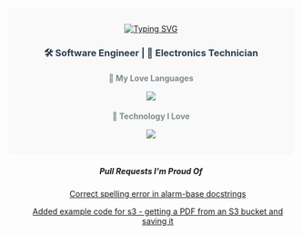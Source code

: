 <div style="background-color: #f9f9f9; padding: 15px; border-radius: 10px;">
   <p align="center" style="margin-bottom: 20px;">
     <a href="https://git.io/typing-svg">
       <img src="https://readme-typing-svg.herokuapp.com?font=Fira+Code&pause=1000&color=003B00&background=0D0208&center=true&vCenter=true&width=435&lines=Grant+Starkman" alt="Typing SVG" />
     </a>
   </p>
   <h3 align="center" style="margin-bottom: 15px; color: #2c3e50;">
     🛠 Software Engineer | 🧪 Electronics Technician
   </h3>
   <h4 align="center" style="margin-bottom: 15px; color: #7f8c8d;">💖 My Love Languages</h4>
   <p align="center">
     <a href="https://skillicons.dev">
       <img src="https://skillicons.dev/icons?i=cpp,ts,c,react">
     </a>
   </p>
   <h4 align="center" style="margin-bottom: 15px; color: #7f8c8d;">🤩 Technology I Love</h4>
   <p align="center">
     <a href="https://skillicons.dev">
       <img src="https://skillicons.dev/icons?i=vim,git,aws">
     </a>
   </p>
</div>
<div align="center">
  <h5>Pull Requests I'm Proud Of</h5>
    <ul>
      <a href="https://github.com/aws/aws-cdk/pull/26781" target="_blank">Correct spelling error in alarm-base docstrings</a>
    </ul>
    <ul>
      <a href="https://github.com/awsdocs/aws-doc-sdk-examples/pull/4477" target="_blank">Added example code for s3 - getting a PDF from an S3 bucket and saving it</a>
    </ul>
</div>
